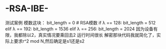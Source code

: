 # -RSA-IBE-
测试案例
模数这块：
    bit_length = 0  # RSA模数
    if λ == 128:
        bit_length = 512
    elif λ == 192:
        bit_length = 1536
    elif λ == 256:
        bit_length = 2024
因为设备有限，我都除以2，真实情况要乘回去2
运行时间很长
解密那块代码我就简化了，实际上要求r^2 mod N,然后确定是s1还是s2
